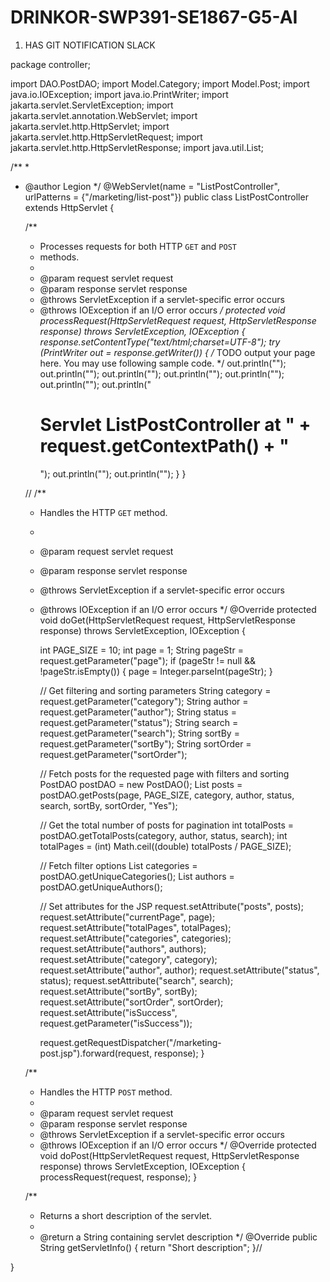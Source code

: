 # DRINKOR-SWP391-SE1867-G5-AI
1. HAS GIT NOTIFICATION SLACK


package controller;

import DAO.PostDAO;
import Model.Category;
import Model.Post;
import java.io.IOException;
import java.io.PrintWriter;
import jakarta.servlet.ServletException;
import jakarta.servlet.annotation.WebServlet;
import jakarta.servlet.http.HttpServlet;
import jakarta.servlet.http.HttpServletRequest;
import jakarta.servlet.http.HttpServletResponse;
import java.util.List;

/**
 *
 * @author Legion
 */
@WebServlet(name = "ListPostController", urlPatterns = {"/marketing/list-post"})
public class ListPostController extends HttpServlet {

    /**
     * Processes requests for both HTTP <code>GET</code> and <code>POST</code>
     * methods.
     *
     * @param request servlet request
     * @param response servlet response
     * @throws ServletException if a servlet-specific error occurs
     * @throws IOException if an I/O error occurs
     */
    protected void processRequest(HttpServletRequest request, HttpServletResponse response)
            throws ServletException, IOException {
        response.setContentType("text/html;charset=UTF-8");
        try (PrintWriter out = response.getWriter()) {
            /* TODO output your page here. You may use following sample code. */
            out.println("<!DOCTYPE html>");
            out.println("<html>");
            out.println("<head>");
            out.println("<title>Servlet ListPostController</title>");
            out.println("</head>");
            out.println("<body>");
            out.println("<h1>Servlet ListPostController at " + request.getContextPath() + "</h1>");
            out.println("</body>");
            out.println("</html>");
        }
    }

    // <editor-fold defaultstate="collapsed" desc="HttpServlet methods. Click on the + sign on the left to edit the code.">
    /**
     * Handles the HTTP <code>GET</code> method.
     *
     * @param request servlet request
     * @param response servlet response
     * @throws ServletException if a servlet-specific error occurs
     * @throws IOException if an I/O error occurs
     */
    @Override
    protected void doGet(HttpServletRequest request, HttpServletResponse response)
            throws ServletException, IOException {

        int PAGE_SIZE = 10;
        int page = 1;
        String pageStr = request.getParameter("page");
        if (pageStr != null && !pageStr.isEmpty()) {
            page = Integer.parseInt(pageStr);
        }

       // Get filtering and sorting parameters
        String category = request.getParameter("category");
        String author = request.getParameter("author");
        String status = request.getParameter("status");
        String search = request.getParameter("search");
        String sortBy = request.getParameter("sortBy");
        String sortOrder = request.getParameter("sortOrder");

        // Fetch posts for the requested page with filters and sorting
        PostDAO postDAO = new PostDAO();
        List<Post> posts = postDAO.getPosts(page, PAGE_SIZE, category, author, status, search, sortBy, sortOrder, "Yes");

        // Get the total number of posts for pagination
        int totalPosts = postDAO.getTotalPosts(category, author, status, search);
        int totalPages = (int) Math.ceil((double) totalPosts / PAGE_SIZE);

        // Fetch filter options
        List<Category> categories = postDAO.getUniqueCategories();
        List<String> authors = postDAO.getUniqueAuthors();

        // Set attributes for the JSP
        request.setAttribute("posts", posts);
        request.setAttribute("currentPage", page);
        request.setAttribute("totalPages", totalPages);
        request.setAttribute("categories", categories);
        request.setAttribute("authors", authors);
        request.setAttribute("category", category);
        request.setAttribute("author", author);
        request.setAttribute("status", status);
        request.setAttribute("search", search);
        request.setAttribute("sortBy", sortBy);
        request.setAttribute("sortOrder", sortOrder);
        request.setAttribute("isSuccess", request.getParameter("isSuccess"));
        
        request.getRequestDispatcher("/marketing-post.jsp").forward(request, response);
    }

    /**
     * Handles the HTTP <code>POST</code> method.
     *
     * @param request servlet request
     * @param response servlet response
     * @throws ServletException if a servlet-specific error occurs
     * @throws IOException if an I/O error occurs
     */
    @Override
    protected void doPost(HttpServletRequest request, HttpServletResponse response)
            throws ServletException, IOException {
        processRequest(request, response);
    }

    /**
     * Returns a short description of the servlet.
     *
     * @return a String containing servlet description
     */
    @Override
    public String getServletInfo() {
        return "Short description";
    }// </editor-fold>

}
